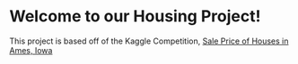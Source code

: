 # Welcome to our Housing Project!

This project is based off of the Kaggle Competition, [Sale Price of Houses in Ames, Iowa](https://www.kaggle.com/competitions/stat101ahouseprice/overview)

